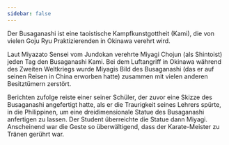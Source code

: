 ```yaml
---
sidebar: false
---
```


<rellaxImage imgBg='/wiki/busaganashiBg.jpg' imgFront='/wiki/busaganashi.png' />

Der Busaganashi ist eine taoistische Kampfkunstgottheit (Kami), die von vielen Goju Ryu Praktizierenden in Okinawa verehrt wird.

Laut Miyazato Sensei vom Jundokan verehrte Miyagi Chojun (als Shintoist) jeden Tag den Busaganashi Kami. Bei dem Luftangriff in Okinawa während des Zweiten Weltkriegs wurde Miyagis Bild des Busaganashi (das er auf seinen Reisen in China erworben hatte) zusammen mit vielen anderen Besitztümern zerstört.

Berichten zufolge reiste einer seiner Schüler, der zuvor eine Skizze des Busaganashi angefertigt hatte, als er die Traurigkeit seines Lehrers spürte, in die Philippinen, um eine dreidimensionale Statue des Busaganashi anfertigen zu lassen. Der Student überreichte die Statue dann Miyagi. Anscheinend war die Geste so überwältigend, dass der Karate-Meister zu Tränen gerührt war.

<showWikiLinks />